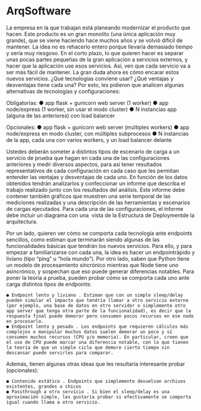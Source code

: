 # ArqSoftware

La empresa en la que trabajan está planeando modernizar el producto que hacen. Este producto es un gran monolito (una única aplicación muy grande), que se viene haciendo hace muchos años y se volvió difícil de mantener.
La idea no es rehacerlo entero porque llevaría demasiado tiempo y sería muy riesgoso. En el corto plazo, lo que quieren hacer es separar unas pocas partes pequeñas de la gran aplicación a servicios externos, y hacer que la aplicación use esos servicios. Así, ven que cada servicio va a ser más fácil de mantener.
La gran duda ahora es cómo encarar estos nuevos servicios. ¿Qué tecnologías conviene usar? ¿Qué ventajas y desventajas tiene cada una? Por esto, les pidieron que analicen algunas alternativas de tecnologías y configuraciones:

Obligatorias:
	● app flask + gunicorn web server (1 worker)
	● app node/express (1 worker, sin usar el modo cluster)
	● N instancias app (alguna de las anteriores) con load balancer

Opcionales:
	● app flask + gunicorn web server (múltiples workers)
	● app node/express en modo cluster, con múltiples subprocesos
	● N instancias de la app, cada una con varios workers, y un load balancer delante

Ustedes deberán someter a distintos tipos de escenario de carga a un servicio de prueba que hagan en cada una de las configuraciones anteriores y medir diversos aspectos, para así tener resultados representativos de cada configuración en cada caso que les permitan entender las ventajas y desventajas de cada uno.
En función de los datos obtenidos tendrán analizarlos y confeccionar un informe que describa el trabajo realizado junto con los resultados del análisis. Este informe debe contener también gráficos que muestren una serie temporal de las mediciones realizadas y una descripción de las herramientas y escenarios de cargas ejecutados. Para cada una de las configuraciones, el informe debe incluir un diagrama con una ​ vista de
la Estructura de Deployment​ de la arquitectura.

Por un lado, quieren ver cómo se comporta cada tecnología ante endpoints sencillos, como estiman que terminarán siendo algunas de las funcionalidades básicas que tendrán los nuevos servicios. Para ello, y para empezar a familiarizarse con cada una, la idea es hacer un endpoint ​ rápido y liviano​ (tipo “ping” u “hola mundo”).
Por otro lado, saben que Python tiene un modelo de procesamiento sincrónico mientras que Node tiene uno asincrónico, y sospechan que eso puede generar diferencias notables. Para poner la teoría a prueba, pueden probar cómo se comporta cada uno ante carga distintos tipos de endpoints:

	● Endpoint lento y liviano​ . Estiman que con un simple sleep/delay pueden simular el impacto que tendría llamar a otro servicio externo (por ejemplo, una base de datos en otro servidor o simplemente otro app server que tenga otra parte de la funcionalidad), es decir que la respuesta final puede demorar pero consumen pocos recursos en ese nodo en procesarlo.
	● Endpoint lento y pesado​ . Los endpoints que requieren cálculos más complejos o manipular muchos datos suelen demorar un poco y sí consumen muchos recursos (CPU y/o memoria). En particular, creen que el uso de CPU puede marcar una diferencia notable, con lo que tienen la teoría de que un simple ciclo que demore cierto tiempo sin descansar puede servirles para comparar.

Además, tienen algunas otras ideas que les resultaría interesante probar ​ (opcionales):

	● Contenido estático​ . Endpoints que simplemente devuelvan archivos existentes, grandes o chicos
	● Passthrough a otro servicio​ . Si bien el sleep/delay es una aproximación simple, les gustaría probar si efectivamente se comporta igual cuando llama a otro servicio.